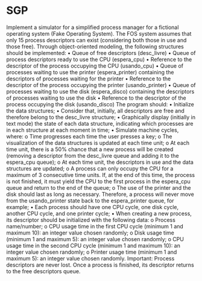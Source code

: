# SGP
 Implement a simulator for a simplified process manager for a fictional operating system (Fake Operating System). The FOS system assumes that only 15 process descriptors can exist (considering both those in use and those free). Through object-oriented modeling, the following structures should be implemented: • Queue of free descriptors (desc_livre) • Queue of process descriptors ready to use the CPU (espera_cpu) • Reference to the descriptor of the process occupying the CPU (usando_cpu) • Queue of processes waiting to use the printer (espera_printer) containing the descriptors of processes waiting for the printer • Reference to the descriptor of the process occupying the printer (usando_printer) • Queue of processes waiting to use the disk (espera_disco) containing the descriptors of processes waiting to use the disk • Reference to the descriptor of the process occupying the disk (usando_disco) The program should: • Initialize the data structures; • Consider that, initially, all descriptors are free and therefore belong to the desc_livre structure; • Graphically display (initially in text mode) the state of each data structure, indicating which processes are in each structure at each moment in time; • Simulate machine cycles, where: o Time progresses each time the user presses a key; o The visualization of the data structures is updated at each time unit; o At each time unit, there is a 50% chance that a new process will be created (removing a descriptor from the desc_livre queue and adding it to the espera_cpu queue); o At each time unit, the descriptors in use and the data structures are updated; o A process can only occupy the CPU for a maximum of 3 consecutive time units. If, at the end of this time, the process is not finished, it must yield the CPU to the first process in the espera_cpu queue and return to the end of the queue; o The use of the printer and the disk should last as long as necessary. Therefore, a process will never move from the usando_printer state back to the espera_printer queue, for example; • Each process should have one CPU cycle, one disk cycle, another CPU cycle, and one printer cycle; • When creating a new process, its descriptor should be initialized with the following data: o Process name/number; o CPU usage time in the first CPU cycle (minimum 1 and maximum 10): an integer value chosen randomly; o Disk usage time (minimum 1 and maximum 5): an integer value chosen randomly; o CPU usage time in the second CPU cycle (minimum 1 and maximum 10): an integer value chosen randomly; o Printer usage time (minimum 1 and maximum 5): an integer value chosen randomly. Important: Process descriptors are never lost. Once a process is finished, its descriptor returns to the free descriptors queue.
